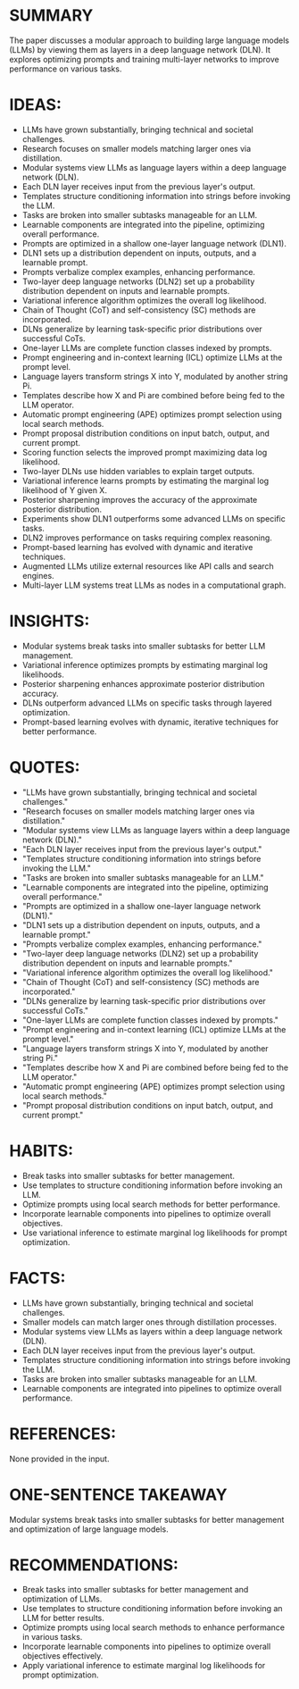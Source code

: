 # SUMMARY
The paper discusses a modular approach to building large language models (LLMs) by viewing them as layers in a deep language network (DLN). It explores optimizing prompts and training multi-layer networks to improve performance on various tasks.

# IDEAS:
- LLMs have grown substantially, bringing technical and societal challenges.
- Research focuses on smaller models matching larger ones via distillation.
- Modular systems view LLMs as language layers within a deep language network (DLN).
- Each DLN layer receives input from the previous layer's output.
- Templates structure conditioning information into strings before invoking the LLM.
- Tasks are broken into smaller subtasks manageable for an LLM.
- Learnable components are integrated into the pipeline, optimizing overall performance.
- Prompts are optimized in a shallow one-layer language network (DLN1).
- DLN1 sets up a distribution dependent on inputs, outputs, and a learnable prompt.
- Prompts verbalize complex examples, enhancing performance.
- Two-layer deep language networks (DLN2) set up a probability distribution dependent on inputs and learnable prompts.
- Variational inference algorithm optimizes the overall log likelihood.
- Chain of Thought (CoT) and self-consistency (SC) methods are incorporated.
- DLNs generalize by learning task-specific prior distributions over successful CoTs.
- One-layer LLMs are complete function classes indexed by prompts.
- Prompt engineering and in-context learning (ICL) optimize LLMs at the prompt level.
- Language layers transform strings X into Y, modulated by another string Pi.
- Templates describe how X and Pi are combined before being fed to the LLM operator.
- Automatic prompt engineering (APE) optimizes prompt selection using local search methods.
- Prompt proposal distribution conditions on input batch, output, and current prompt.
- Scoring function selects the improved prompt maximizing data log likelihood.
- Two-layer DLNs use hidden variables to explain target outputs.
- Variational inference learns prompts by estimating the marginal log likelihood of Y given X.
- Posterior sharpening improves the accuracy of the approximate posterior distribution.
- Experiments show DLN1 outperforms some advanced LLMs on specific tasks.
- DLN2 improves performance on tasks requiring complex reasoning.
- Prompt-based learning has evolved with dynamic and iterative techniques.
- Augmented LLMs utilize external resources like API calls and search engines.
- Multi-layer LLM systems treat LLMs as nodes in a computational graph.

# INSIGHTS:
- Modular systems break tasks into smaller subtasks for better LLM management.
- Variational inference optimizes prompts by estimating marginal log likelihoods.
- Posterior sharpening enhances approximate posterior distribution accuracy.
- DLNs outperform advanced LLMs on specific tasks through layered optimization.
- Prompt-based learning evolves with dynamic, iterative techniques for better performance.

# QUOTES:
- "LLMs have grown substantially, bringing technical and societal challenges."
- "Research focuses on smaller models matching larger ones via distillation."
- "Modular systems view LLMs as language layers within a deep language network (DLN)."
- "Each DLN layer receives input from the previous layer's output."
- "Templates structure conditioning information into strings before invoking the LLM."
- "Tasks are broken into smaller subtasks manageable for an LLM."
- "Learnable components are integrated into the pipeline, optimizing overall performance."
- "Prompts are optimized in a shallow one-layer language network (DLN1)."
- "DLN1 sets up a distribution dependent on inputs, outputs, and a learnable prompt."
- "Prompts verbalize complex examples, enhancing performance."
- "Two-layer deep language networks (DLN2) set up a probability distribution dependent on inputs and learnable prompts."
- "Variational inference algorithm optimizes the overall log likelihood."
- "Chain of Thought (CoT) and self-consistency (SC) methods are incorporated."
- "DLNs generalize by learning task-specific prior distributions over successful CoTs."
- "One-layer LLMs are complete function classes indexed by prompts."
- "Prompt engineering and in-context learning (ICL) optimize LLMs at the prompt level."
- "Language layers transform strings X into Y, modulated by another string Pi."
- "Templates describe how X and Pi are combined before being fed to the LLM operator."
- "Automatic prompt engineering (APE) optimizes prompt selection using local search methods."
- "Prompt proposal distribution conditions on input batch, output, and current prompt."

# HABITS:
- Break tasks into smaller subtasks for better management.
- Use templates to structure conditioning information before invoking an LLM.
- Optimize prompts using local search methods for better performance.
- Incorporate learnable components into pipelines to optimize overall objectives.
- Use variational inference to estimate marginal log likelihoods for prompt optimization.

# FACTS:
- LLMs have grown substantially, bringing technical and societal challenges.
- Smaller models can match larger ones through distillation processes.
- Modular systems view LLMs as layers within a deep language network (DLN).
- Each DLN layer receives input from the previous layer's output.
- Templates structure conditioning information into strings before invoking the LLM.
- Tasks are broken into smaller subtasks manageable for an LLM.
- Learnable components are integrated into pipelines to optimize overall performance.

# REFERENCES:
None provided in the input.

# ONE-SENTENCE TAKEAWAY
Modular systems break tasks into smaller subtasks for better management and optimization of large language models.

# RECOMMENDATIONS:
- Break tasks into smaller subtasks for better management and optimization of LLMs.
- Use templates to structure conditioning information before invoking an LLM for better results.
- Optimize prompts using local search methods to enhance performance in various tasks.
- Incorporate learnable components into pipelines to optimize overall objectives effectively.
- Apply variational inference to estimate marginal log likelihoods for prompt optimization.